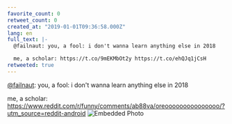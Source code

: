 ```yaml
---
favorite_count: 0
retweet_count: 0
created_at: "2019-01-01T09:36:58.000Z"
lang: en
full_text: |-
  @failnaut: you, a fool: i don't wanna learn anything else in 2018

  me, a scholar: https://t.co/9mEKMbOt2y https://t.co/ehQJq1jCsH
retweeted: true
---
```


[@failnaut](https://twitter.com/failnaut): you, a fool: i don't wanna learn
anything else in 2018

me, a scholar:
<https://www.reddit.com/r/funny/comments/ab88va/oreooooooooooooooo/?utm_source=reddit-android>
![Embedded Photo](https://twitter-media-coderbyheart.s3.eu-north-1.amazonaws.com/1080035140871565312-DvyYTI4UYAAnj9j.jpg)
